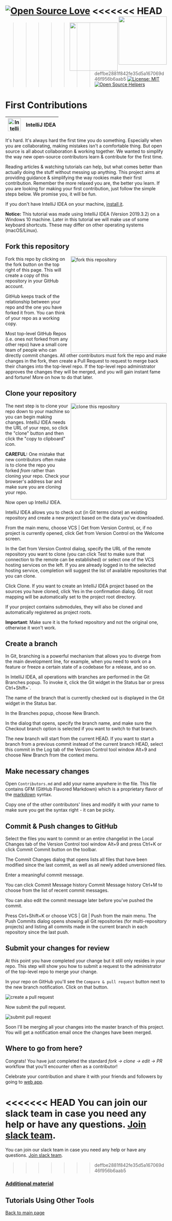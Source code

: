 [![Open Source Love](https://badges.frapsoft.com/os/v1/open-source.svg?v=103)](https://github.com/ellerbrock/open-source-badges/)
<<<<<<< HEAD
[<img align="right" width="150" src="https://firstcontributions.github.io/assets/gui-tool-tutorials/github-desktop-tutorial/join-slack-team.png">](https://join.slack.com/t/firstcontributors/shared_invite/zt-1hg51qkgm-Xc7HxhsiPYNN3ofX2_I8FA)
=======
[<img align="right" width="150" src="https://firstcontributions.github.io/assets/gui-tool-tutorials/github-desktop-tutorial/join-slack-team.png">](https://join.slack.com/t/firstcontributors/shared_invite/enQtNjkxNzQwNzA2MTMwLTVhMWJjNjg2ODRlNWZhNjIzYjgwNDIyZWYwZjhjYTQ4OTBjMWM0MmFhZDUxNzBiYzczMGNiYzcxNjkzZDZlMDM)
>>>>>>> deffbe2881f842fe35d5a167069d46f956b6aab5
[![License: MIT](https://img.shields.io/badge/License-MIT-green.svg)](https://opensource.org/licenses/MIT)
[![Open Source Helpers](https://www.codetriage.com/roshanjossey/first-contributions/badges/users.svg)](https://www.codetriage.com/roshanjossey/first-contributions)

# First Contributions

| <img alt="IntelliJ IDEA" src="https://upload.wikimedia.org/wikipedia/commons/9/9c/IntelliJ_IDEA_Icon.svg" width="40"> | IntelliJ IDEA |
| ------------------------------------------------------------------------------------------------------------------------------------ | ------------------ |


It's hard. It's always hard the first time you do something. Especially when you are collaborating, making mistakes isn't a comfortable thing. But open source is all about collaboration & working together. We wanted to simplify the way new open-source contributors learn & contribute for the first time.

Reading articles & watching tutorials can help, but what comes better than actually doing the stuff without messing up anything. This project aims at providing guidance & simplifying the way rookies make their first contribution. Remember the more relaxed you are, the better you learn. If you are looking for making your first contribution, just follow the simple steps below. We promise you, it will be fun.

If you don't have IntelliJ IDEA on your machine, [install it](https://www.jetbrains.com/idea/download/#section=windows).

**Notice:** This tutorial was made using IntelliJ IDEA (Version 2019.3.2) on a Windows 10 machine. Later in this tutorial we will make use of some keyboard shortcuts. These may differ on other operating systems (macOS/Linux).

## Fork this repository

<img align="right" width="300" src="https://firstcontributions.github.io/assets/gui-tool-tutorials/github-desktop-tutorial/fork.png" alt="fork this repository" />

Fork this repo by clicking on the fork button on the top right of this page. This will create a copy of this repository in your GitHub account.

GitHub keeps track of the relationship between your repo and the one you have forked it from. You can think of your repo as a working copy.

Most top-level GitHub Repos (i.e. ones not forked from any other repo) have a small core team of people who can directly commit changes. All other contributors must fork the repo and make changes in the fork, then create a Pull Request to request to merge back their changes into the top-level repo. If the top-level repo administrator approves the changes they will be merged, and you will gain instant fame and fortune! More on how to do that later.

## Clone your repository

<img align="right" width="300" src="https://firstcontributions.github.io/assets/Readme/clone.png" alt="clone this repository" />

The next step is to clone your repo down to your machine so you can begin making changes. IntelliJ IDEA needs the URL of your repo, so click the "clone" button and then click the "copy to clipboard" icon.

**CAREFUL:** One mistake that new contributors often make is to clone the repo you forked _from_ rather than cloning your repo. Check your browser's address bar and make sure you are cloning your repo.

Now open up IntelliJ IDEA. 

IntelliJ IDEA allows you to check out (in Git terms clone) an existing repository and create a new project based on the data you've downloaded.

From the main menu, choose VCS | Get from Version Control, or, if no project is currently opened, click Get from Version Control on the Welcome screen.

In the Get from Version Control dialog, specify the URL of the remote repository you want to clone (you can click Test to make sure that connection to the remote can be established) or select one of the VCS hosting services on the left. If you are already logged in to the selected hosting service, completion will suggest the list of available repositories that you can clone.

Click Clone. If you want to create an IntelliJ IDEA project based on the sources you have cloned, click Yes in the confirmation dialog. Git root mapping will be automatically set to the project root directory.

If your project contains submodules, they will also be cloned and automatically registered as project roots.

**Important**: Make sure it is the forked repository and not the original one, otherwise it won't work.

## Create a branch

In Git, branching is a powerful mechanism that allows you to diverge from the main development line, for example, when you need to work on a feature or freeze a certain state of a codebase for a release, and so on.

In IntelliJ IDEA, all operations with branches are performed in the Git Branches popup. To invoke it, click the Git widget in the Status bar or press Ctrl+Shift+`.

The name of the branch that is currently checked out is displayed in the Git widget in the Status bar.

In the Branches popup, choose New Branch.

In the dialog that opens, specify the branch name, and make sure the Checkout branch option is selected if you want to switch to that branch.

The new branch will start from the current HEAD. If you want to start a branch from a previous commit instead of the current branch HEAD, select this commit in the Log tab of the Version Control tool window Alt+9 and choose New Branch from the context menu.

## Make necessary changes

Open `Contributors.md` and add your name anywhere in the file. This file contains GFM (GitHub Flavored Markdown) which is a proprietary flavor of the <a href="https://en.wikipedia.org/wiki/Markdown">markdown</a> syntax.

Copy one of the other contributors&apos; lines and modify it with your name to make sure you get the syntax right - it can be picky.

## Commit & Push changes to GitHub

Select the files you want to commit or an entire changelist in the Local Changes tab of the Version Control tool window Alt+9 and press Ctrl+K or click Commit Commit button on the toolbar.

The Commit Changes dialog that opens lists all files that have been modified since the last commit, as well as all newly added unversioned files.

Enter a meaningful commit message.

You can click Commit Message history Commit Message history Ctrl+M to choose from the list of recent commit messages.

You can also edit the commit message later before you've pushed the commit.

Press Ctrl+Shift+K or choose VCS | Git | Push from the main menu. The Push Commits dialog opens showing all Git repositories (for multi-repository projects) and listing all commits made in the current branch in each repository since the last push.

## Submit your changes for review

At this point you have completed your change but it still only resides in your repo. This step will show you how to submit a request to the administrator of the top-level repo to merge your change.

In your repo on GitHub you'll see the `Compare & pull request` button next to the new branch notification. Click on that button.

<img src="https://firstcontributions.github.io/assets/gui-tool-tutorials/github-desktop-tutorial/compare-and-pull.png" alt="create a pull request" />

Now submit the pull request.

<img src="https://firstcontributions.github.io/assets/gui-tool-tutorials/github-desktop-tutorial/submit-pull-request.png" alt="submit pull request" />

Soon I'll be merging all your changes into the master branch of this project. You will get a notification email once the changes have been merged.

## Where to go from here?

Congrats! You have just completed the standard _fork -> clone -> edit -> PR_ workflow that you'll encounter often as a contributor!

Celebrate your contribution and share it with your friends and followers by going to [web app](https://firstcontributions.github.io#social-share).

<<<<<<< HEAD
You can join our slack team in case you need any help or have any questions. [Join slack team](https://join.slack.com/t/firstcontributors/shared_invite/zt-1hg51qkgm-Xc7HxhsiPYNN3ofX2_I8FA).
=======
You can join our slack team in case you need any help or have any questions. [Join slack team](https://join.slack.com/t/firstcontributors/shared_invite/enQtMzE1MTYwNzI3ODQ0LTZiMDA2OGI2NTYyNjM1MTFiNTc4YTRhZTg4OWZjMzA0ZWZmY2UxYzVkMzI1ZmVmOWI4ODdkZWQwNTM2NDVmNjY).
>>>>>>> deffbe2881f842fe35d5a167069d46f956b6aab5


### [Additional material](../additional-material/git_workflow_scenarios/additional-material.md)

## Tutorials Using Other Tools
[Back to main page](https://github.com/firstcontributions/first-contributions#tutorials-using-other-tools)
